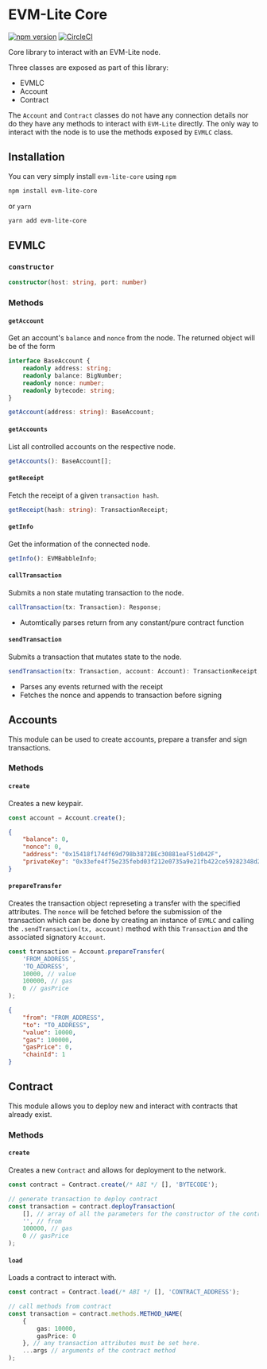 # EVM-Lite Core

[![npm version](https://badge.fury.io/js/evm-lite-core.svg)](https://badge.fury.io/js/evm-lite-core)
[![CircleCI](https://circleci.com/gh/mosaicnetworks/evm-lite-core/tree/master.svg?style=svg&circle-token=bfc349315e43b3c2b428a19e34f4ed159f459596)](https://circleci.com/gh/mosaicnetworks/evm-lite-core/tree/master)

Core library to interact with an EVM-Lite node.

Three classes are exposed as part of this library:

-   EVMLC
-   Account
-   Contract

The `Account` and `Contract` classes do not have any connection details nor do they have any methods to interact with `EVM-Lite` directly. The only way to interact with the node is to use the methods exposed by `EVMLC` class.

## Installation

You can very simply install `evm-lite-core` using `npm`

```bash
npm install evm-lite-core
```

or `yarn`

```bash
yarn add evm-lite-core
```

## EVMLC

### `constructor`

```typescript
constructor(host: string, port: number)
```

### Methods

#### `getAccount`

Get an account's `balance` and `nonce` from the node. The returned object will be of the form

```typescript
interface BaseAccount {
	readonly address: string;
	readonly balance: BigNumber;
	readonly nonce: number;
	readonly bytecode: string;
}
```

```typescript
getAccount(address: string): BaseAccount;
```

#### `getAccounts`

List all controlled accounts on the respective node.

```typescript
getAccounts(): BaseAccount[];
```

#### `getReceipt`

Fetch the receipt of a given `transaction hash`.

```typescript
getReceipt(hash: string): TransactionReceipt;
```

#### `getInfo`

Get the information of the connected node.

```typescript
getInfo(): EVMBabbleInfo;
```

#### `callTransaction`

Submits a non state mutating transaction to the node.

```typescript
callTransaction(tx: Transaction): Response;
```

-   Automtically parses return from any constant/pure contract function

#### `sendTransaction`

Submits a transaction that mutates state to the node.

```typescript
sendTransaction(tx: Transaction, account: Account): TransactionReceipt;
```

-   Parses any events returned with the receipt
-   Fetches the nonce and appends to transaction before signing

## Accounts

This module can be used to create accounts, prepare a transfer and sign transactions.

### Methods

#### `create`

Creates a new keypair.

```typescript
const account = Account.create();
```

```json
{
	"balance": 0,
	"nonce": 0,
	"address": "0x15418f174df69d798b3872BEc30881eaF51d042F",
	"privateKey": "0x33efe4f75e235febd03f212e0735a9e21fb422ce59282348d2b30d1d020e03ac"
}
```

#### `prepareTransfer`

Creates the transaction object represeting a transfer with the specified attributes.
The `nonce` will be fetched before the submission of the transaction which can be done by creating an instance of `EVMLC` and calling the `.sendTransaction(tx, account)` method with this `Transaction` and the associated signatory `Account`.

```typescript
const transaction = Account.prepareTransfer(
	'FROM_ADDRESS',
	'TO_ADDRESS',
	10000, // value
	100000, // gas
	0 // gasPrice
);
```

```json
{
	"from": "FROM_ADDRESS",
	"to": "TO_ADDRESS",
	"value": 10000,
	"gas": 100000,
	"gasPrice": 0,
	"chainId": 1
}
```

## Contract

This module allows you to deploy new and interact with contracts that already exist.

### Methods

#### `create`

Creates a new `Contract` and allows for deployment to the network.

```typescript
const contract = Contract.create(/* ABI */ [], 'BYTECODE');

// generate transaction to deploy contract
const transaction = contract.deployTransaction(
	[], // array of all the parameters for the constructor of the contract
	'', // from
	100000, // gas
	0 // gasPrice
);
```

#### `load`

Loads a contract to interact with.

```typescript
const contract = Contract.load(/* ABI */ [], 'CONTRACT_ADDRESS');

// call methods from contract
const transaction = contract.methods.METHOD_NAME(
	{
		gas: 10000,
		gasPrice: 0
	}, // any transaction attributes must be set here.
	...args // arguments of the contract method
);
```
